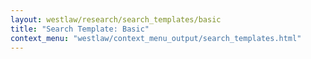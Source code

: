 ```yaml
---
layout: westlaw/research/search_templates/basic
title: "Search Template: Basic"
context_menu: "westlaw/context_menu_output/search_templates.html"
---
```


<!--- This child document initializes the page in Jekyll. -->